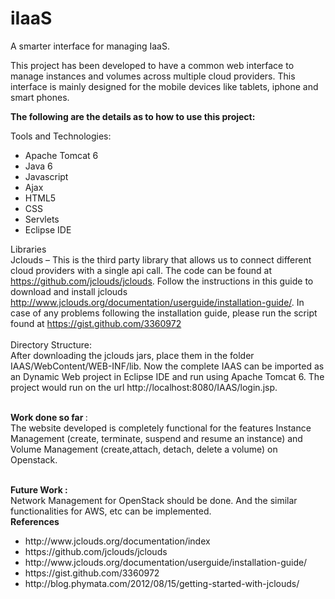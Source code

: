 iIaaS
=====

A smarter interface for managing IaaS. <br>

This project has been developed to have a common web interface to manage instances and volumes across multiple cloud providers. This interface is mainly designed for the mobile devices like tablets, iphone and smart phones. <br>

<b>The following are the details as to how to use this project: </b> <br>

Tools and Technologies: 
<ul>
  <li>Apache Tomcat 6 </li>
  <li>Java 6 </li>
  <li>Javascript </li>
  <li>Ajax </li>
  <li>HTML5 </li>
  <li>CSS </li>
  <li>Servlets </li>
  <li>Eclipse IDE </li>
</ul>

Libraries <br>
  Jclouds – This is the third party library that allows us to connect different cloud providers with a single api call. The code can be found at https://github.com/jclouds/jclouds. Follow the instructions in this guide to download and install jclouds http://www.jclouds.org/documentation/userguide/installation-guide/. In case of any problems following the installation guide, please run the script found at https://gist.github.com/3360972
<br><br>
Directory Structure: <br>
  After downloading the jclouds jars, place them in the folder IAAS/WebContent/WEB-INF/lib. 
Now the complete IAAS can be imported as an Dynamic Web project in Eclipse IDE and run using Apache Tomcat 6. The project would run on the url http://localhost:8080/IAAS/login.jsp. <br>
<br>

<b> Work done so far </b> : <br>
	The website developed is completely functional for the features Instance Management (create, terminate, suspend and resume an instance) and Volume Management (create,attach, detach, delete a volume) on Openstack.
<br><br>

<b>
Future Work :
</b> <br>
	Network Management for OpenStack should be done. And the similar functionalities for AWS, etc can be implemented.

<br>
<b>
References
</b> <br>
<ul>
  <li>http://www.jclouds.org/documentation/index</li>
  <li>https://github.com/jclouds/jclouds</li>
  <li>http://www.jclouds.org/documentation/userguide/installation-guide/</li>
  <li>https://gist.github.com/3360972</li>
  <li>http://blog.phymata.com/2012/08/15/getting-started-with-jclouds/</li>

